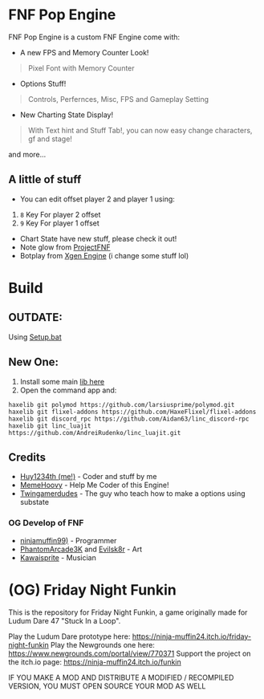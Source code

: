 # FNF Pop Engine

FNF Pop Engine is a custom FNF Engine come with:
+ A new FPS and Memory Counter Look!
> Pixel Font with Memory Counter

+ Options Stuff!
> Controls, Perfernces, Misc, FPS and Gameplay Setting

+ New Charting State Display!
> With Text hint and Stuff Tab!, you can now easy change characters, gf and stage!

and more...

## A little of stuff

- You can edit offset player 2 and player 1 using:

1. `8` Key For player 2 offset
2. `9` Key For player 1 offset

- Chart State have new stuff, please check it out!
- Note glow from [ProjectFNF](https://github.com/aflacc/ProjectFNF)
- Botplay from [Xgen Engine](https://github.com/Twingamerdudes/XGen) (i change some stuff lol)

# Build

## OUTDATE:

Using [Setup.bat](https://gamebanana.com/tuts/13798)

## New One:
1. Install some main [lib here](https://haxeflixel.com/documentation/install-haxeflixel/)
2. Open the command app and:
```
haxelib git polymod https://github.com/larsiusprime/polymod.git
haxelib git flixel-addons https://github.com/HaxeFlixel/flixel-addons
haxelib git discord_rpc https://github.com/Aidan63/linc_discord-rpc
haxelib git linc_luajit  https://github.com/AndreiRudenko/linc_luajit.git
```

## Credits

- [Huy1234th (me!)](https://gamebanana.com/members/1965608) - Coder and stuff by me
- [MemeHoovy](https://github.com/MemeHovy) - Help Me Coder of this Engine!
- [Twingamerdudes](https://www.youtube.com/c/Twingamerdudes) - The guy who teach how to make a options using substate

### OG Develop of FNF
- [ninjamuffin99)](https://twitter.com/ninja_muffin99) - Programmer
- [PhantomArcade3K](https://twitter.com/phantomarcade3k) and [Evilsk8r](https://twitter.com/evilsk8r) - Art
- [Kawaisprite](https://twitter.com/kawaisprite) - Musician

# (OG) Friday Night Funkin

This is the repository for Friday Night Funkin, a game originally made for Ludum Dare 47 "Stuck In a Loop".

Play the Ludum Dare prototype here: https://ninja-muffin24.itch.io/friday-night-funkin
Play the Newgrounds one here: https://www.newgrounds.com/portal/view/770371
Support the project on the itch.io page: https://ninja-muffin24.itch.io/funkin

IF YOU MAKE A MOD AND DISTRIBUTE A MODIFIED / RECOMPILED VERSION, YOU MUST OPEN SOURCE YOUR MOD AS WELL

